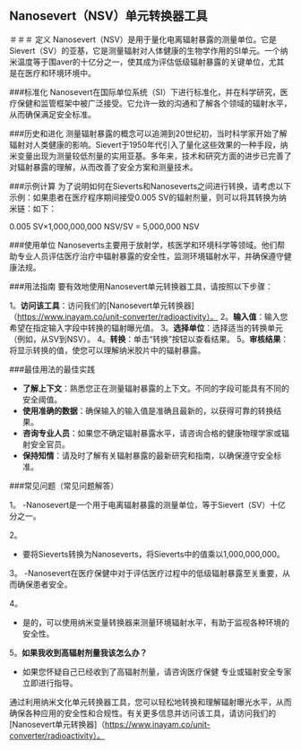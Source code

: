 ## Nanosevert（NSV）单元转换器工具

＃＃＃ 定义
Nanosevert（NSV）是用于量化电离辐射暴露的测量单位。它是Sievert（SV）的亚基，它是测量辐射对人体健康的生物学作用的SI单元。一个纳米温度等于围aver的十亿分之一，使其成为评估低级辐射暴露的关键单位，尤其是在医疗和环境环境中。

###标准化
Nanosevert在国际单位系统（SI）下进行标准化，并在科学研究，医疗保健和监管框架中被广泛接受。它允许一致的沟通和了解各个领域的辐射水平，从而确保满足安全标准。

###历史和进化
测量辐射暴露的概念可以追溯到20世纪初，当时科学家开始了解辐射对人类健康的影响。Sievert于1950年代引入了量化这些效果的一种手段，纳米变量出现为测量较低剂量的实用亚基。多年来，技术和研究方面的进步已完善了对辐射暴露的理解，从而改善了安全方案和测量技术。

###示例计算
为了说明如何在Sieverts和Nanoseverts之间进行转换，请考虑以下示例：如果患者在医疗程序期间接受0.005 SV的辐射剂量，则可以将其转换为纳米链：如下：

0.005 SV×1,000,000,000 NSV/SV = 5,000,000 NSV

###使用单位
Nanoseverts主要用于放射学，核医学和环境科学等领域。他们帮助专业人员评估医疗治疗中辐射暴露的安全性，监测环境辐射水平，并确保遵守健康法规。

###用法指南
要有效地使用Nanosevert单元转换器工具，请按照以下步骤：

1。**访问该工具**：访问我们的[Nanosevert单元转换器]（https://www.inayam.co/unit-converter/radioactivity）。
2。**输入值**：输入您希望在指定输入字段中转换的辐射曝光值。
3。**选择单位**：选择适当的转换单元（例如，从SV到NSV）。
4。**转换**：单击“转换”按钮以查看结果。
5。**审核结果**：将显示转换的值，使您可以理解纳米胶片中的辐射暴露。

###最佳用法的最佳实践
-  **了解上下文**：熟悉您正在测量辐射暴露的上下文。不同的字段可能具有不同的安全阈值。
-  **使用准确的数据**：确保输入的输入值是准确且最新的，以获得可靠的转换结果。
-  **咨询专业人员**：如果您不确定辐射暴露水平，请咨询合格的健康物理学家或辐射安全官员。
-  **保持知情**：请及时了解有关辐射暴露的最新研究和指南，以确保遵守安全标准。

###常见问题（常见问题解答）

1。
-Nanosevert是一个用于电离辐射暴露的测量单位，等于Sievert（SV）十亿分之一。

2。
- 要将Sieverts转换为Nanoseverts，将Sieverts中的值乘以1,000,000,000。

3。
-Nanosevert在医疗保健中对于评估医疗过程中的低级辐射暴露至关重要，从而确保患者安全。

4。
- 是的，可以使用纳米变量转换器来测量环境辐射水平，有助于监视各种环境的安全性。

5。**如果我收到高辐射剂量我该怎么办？**
- 如果您怀疑自己已经收到了高辐射剂量，请咨询医疗保健 专业或辐射安全专家立即进行指导。

通过利用纳米文化单元转换器工具，您可以轻松地转换和理解辐射曝光水平，从而确保各种应用的安全性和合规性。有关更多信息并访问该工具，请访问我们的[Nanosevert单元转换器]（https://www.inayam.co/unit-converter/radioactivity）。